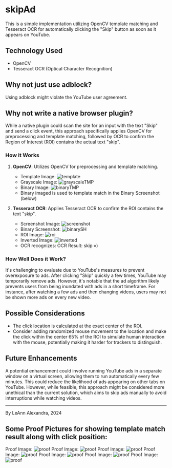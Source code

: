 # skipAd

This is a simple implementation utilizing OpenCV template matching and Tesseract OCR for automatically clicking the "Skip" button as soon as it appears on YouTube.

## Technology Used

- OpenCV
- Tesseract OCR (Optical Character Recognition)

## Why not just use adblock?

Using adblock might violate the YouTube user agreement.

## Why not write a native browser plugin?

While a native plugin could scan the site for an input with the text "Skip" and send a click event, this approach specifically applies OpenCV for preprocessing and template matching, followed by OCR to confirm the Region of Interest (ROI) contains the actual text "skip".

### How it Works

1. **OpenCV**: Utilizes OpenCV for preprocessing and template matching.
   - Template Image: ![template](images/template.png)
   - Grayscale Image: ![grayscaleTMP](images/greyscaleTMP.png)
   - Binary Image: ![binaryTMP](images/binaryTMP.png)
   - Binary imaged is used to template match in the Binary Screenshot (below)

2. **Tesseract OCR**: Applies Tesseract OCR to confirm the ROI contains the text "skip".
   - Screenshot Image: ![screenshot](images/screenshot.png)
   - Binary Screenshot: ![binarySH](images/binarySH.png)
   - ROI Image: ![roi](images/roi.png)
   - Inverted Image: ![inverted](images/inverted.png)
   - OCR recognizes: OCR Result: skip »)

### How Well Does it Work?

It's challenging to evaluate due to YouTube's measures to prevent overexposure to ads. After clicking "Skip" quickly a few times, YouTube may temporarily remove ads. However, it's notable that the ad algorithm likely prevents users from being inundated with ads in a short timeframe. For instance, after watching a few ads and then changing videos, users may not be shown more ads on every new video.

## Possible Considerations

- The click location is calculated at the exact center of the ROI.
- Consider adding randomized mouse movement to the location and make the click within the center 65% of the ROI to simulate human interaction with the mouse, potentially making it harder for trackers to distinguish.

## Future Enhancements

A potential enhancement could involve running YouTube ads in a separate window on a virtual screen, allowing them to run automatically every few minutes. This could reduce the likelihood of ads appearing on other tabs on YouTube. However, while feasible, this approach might be considered more unethical than the current solution, which aims to skip ads manually to avoid interruptions while watching videos.

---

By LeAnn Alexandra, 2024

## Some Proof Pictures for showing template match result along with click position:
Proof Image: ![proof](images/proof.png)
Proof Image: ![proof](images/proof2.png)
Proof Image: ![proof](images/proof3.png)
Proof Image: ![proof](images/proof4.png)
Proof Image: ![proof](images/proof5.png)
Proof Image: ![proof](images/proof6.png)
Proof Image: ![proof](images/proof8.png)
